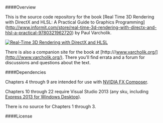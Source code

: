 ####Overview

This is the source code repository for the book [Real Time 3D Rendering with DirectX and HLSL: A Practical Guide to Graphics Programming] (http://www.informit.com/store/real-time-3d-rendering-with-directx-and-hlsl-a-practical-9780321962720) by Paul Varcholik.

[![Real-Time 3D Rendering with DirectX and HLSL](http://www.varcholik.org/RealTime3DRendering/BookCover.jpg)](http://www.informit.com/store/real-time-3d-rendering-with-directx-and-hlsl-a-practical-9780321962720)

There is also a companion site for the book at [http:///www.varcholik.org/](http:///www.varcholik.org/). There you'll find errata and a forum for discussions and questions about the text.

####Dependencies

Chapters 4 through 9 are intended for use with [NVIDIA FX Composer](https://www.google.com/url?sa=t&rct=j&q=&esrc=s&source=web&cd=1&cad=rja&uact=8&ved=0CCsQFjAA&url=https%3A%2F%2Fdeveloper.nvidia.com%2Ffx-composer&ei=QtxOU_S4L9aoyAThxoCwBg&usg=AFQjCNEnzScM6Jvfc6_PgtWVFZsx6J_jfg&sig2=WzjFRGIOVJJ9FV-pQdTknw&bvm=bv.64764171,d.aWw).

Chapters 10 through 22 require Visual Studio 2013 (any sku, including [Express 2013 for Windows Desktop](http://www.visualstudio.com/en-us/products/visual-studio-express-vs.aspx)).

There is no source for Chapters 1 through 3.

####License
